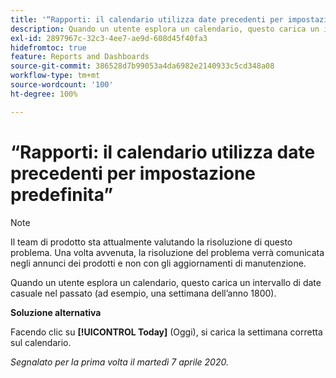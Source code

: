 ```yaml
---
title: '“Rapporti: il calendario utilizza date precedenti per impostazione predefinita”'
description: Quando un utente esplora un calendario, questo carica un intervallo di date casuale nel passato (ad esempio, una settimana dell’anno 1800).
exl-id: 2897967c-32c3-4ee7-ae9d-608d45f40fa3
hidefromtoc: true
feature: Reports and Dashboards
source-git-commit: 386528d7b99053a4da6982e2140933c5cd348a08
workflow-type: tm+mt
source-wordcount: '100'
ht-degree: 100%

---
```


# “Rapporti: il calendario utilizza date precedenti per impostazione predefinita”

>[!NOTE]
>
>Il team di prodotto sta attualmente valutando la risoluzione di questo problema. Una volta avvenuta, la risoluzione del problema verrà comunicata negli annunci dei prodotti e non con gli aggiornamenti di manutenzione.

Quando un utente esplora un calendario, questo carica un intervallo di date casuale nel passato (ad esempio, una settimana dell’anno 1800).

**Soluzione alternativa**

Facendo clic su **[!UICONTROL Today]** (Oggi), si carica la settimana corretta sul calendario.


_Segnalato per la prima volta il martedì 7 aprile 2020._
